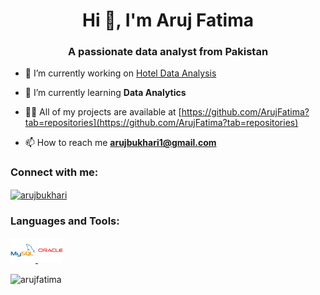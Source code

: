 <h1 align="center">Hi 👋, I'm Aruj Fatima</h1>
<h3 align="center">A passionate data analyst from Pakistan</h3>

- 🔭 I’m currently working on [Hotel Data Analysis](https://github.com/ArujFatima/Power-BI-Hotel-Data-Analysis)

- 🌱 I’m currently learning **Data Analytics**

- 👨‍💻 All of my projects are available at [https://github.com/ArujFatima?tab=repositories](https://github.com/ArujFatima?tab=repositories)

- 📫 How to reach me **arujbukhari1@gmail.com**

<h3 align="left">Connect with me:</h3>
<p align="left">
<a href="https://linkedin.com/in/arujbukhari" target="blank"><img align="center" src="https://raw.githubusercontent.com/rahuldkjain/github-profile-readme-generator/master/src/images/icons/Social/linked-in-alt.svg" alt="arujbukhari" height="30" width="40" /></a>
</p>

<h3 align="left">Languages and Tools:</h3>
<p align="left"> <a href="https://www.mysql.com/" target="_blank" rel="noreferrer"> <img src="https://raw.githubusercontent.com/devicons/devicon/master/icons/mysql/mysql-original-wordmark.svg" alt="mysql" width="40" height="40"/> </a> <a href="https://www.oracle.com/" target="_blank" rel="noreferrer"> <img src="https://raw.githubusercontent.com/devicons/devicon/master/icons/oracle/oracle-original.svg" alt="oracle" width="40" height="40"/> </a> </p>

<p><img align="center" src="https://github-readme-stats.vercel.app/api/top-langs?username=arujfatima&show_icons=true&locale=en&layout=compact" alt="arujfatima" /></p>
